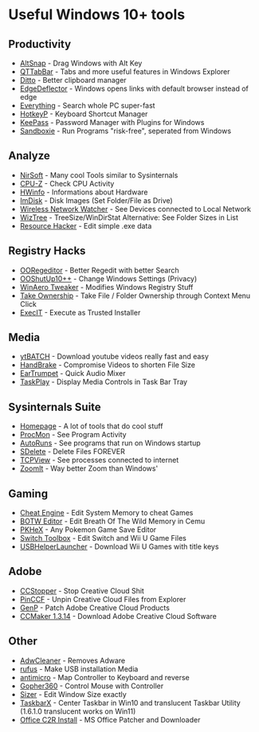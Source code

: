 # Useful Windows 10+ tools

## Productivity
 - [AltSnap](https://github.com/RamonUnch/AltSnap/releases/latest) - Drag Windows with Alt Key
 - [QTTabBar](http://qttabbar.wikidot.com/) - Tabs and more useful features in Windows Explorer
 - [Ditto](https://ditto-cp.sourceforge.io/) - Better clipboard manager
 - [EdgeDeflector](https://github.com/da2x/EdgeDeflector) - Windows opens links with default browser instead of edge
 - [Everything](https://www.voidtools.com/) - Search whole PC super-fast
 - [HotkeyP](http://petr.lastovicka.sweb.cz/others.html) - Keyboard Shortcut Manager
 - [KeePass](https://keepass.info/download.html) - Password Manager with Plugins for Windows
 - [Sandboxie](https://github.com/sandboxie-plus/Sandboxie/releases/latest) - Run Programs "risk-free", seperated from Windows

## Analyze
 - [NirSoft](https://www.nirsoft.net/) - Many cool Tools similar to Sysinternals
 - [CPU-Z](https://www.cpuid.com) - Check CPU Activity
 - [HWinfo](https://www.hwinfo.com/download/) - Informations about Hardware
 - [ImDisk](https://sourceforge.net/projects/imdisk-toolkit/) - Disk Images (Set Folder/File as Drive)
 - [Wireless Network Watcher](https://www.nirsoft.net/utils/wireless_network_watcher.html) - See Devices connected to Local Network
 - [WizTree](https://diskanalyzer.com/download) - TreeSize/WinDirStat Alternative: See Folder Sizes in List
 - [Resource Hacker](http://www.angusj.com/resourcehacker/resource_hacker.zip) - Edit simple .exe data

## Registry Hacks
 - [OORegeditor](https://www.oo-software.com/de/ooregeditor) - Better Regedit with better Search
 - [OOShutUp10++](https://dl5.oo-software.com/files/ooshutup10/OOSU10.exe) - Change Windows Settings (Privacy)
 - [WinAero Tweaker](https://winaero.com/downloads/winaerotweaker.zip) - Modifies Windows Registry Stuff
 - [Take Ownership]() - Take File / Folder Ownership through Context Menu Click
 - [ExecIT](https://winaero.com/download-execti-run-as-trustedinstaller/) - Execute as Trusted Installer

## Media
 - [ytBATCH](https://github.com/eppic/ytBATCH/releases/latest) - Download youtube videos really fast and easy
 - [HandBrake](https://handbrake.fr/downloads.php) - Compromise Videos to shorten File Size
 - [EarTrumpet](https://eartrumpet.app/) - Quick Audio Mixer
 - [TaskPlay](https://github.com/evilpro/Taskplay/releases/latest) - Display Media Controls in Task Bar Tray

## Sysinternals Suite
 - [Homepage](https://docs.microsoft.com/de-de/sysinternals/) - A lot of tools that do cool stuff
 - [ProcMon](https://download.sysinternals.com/files/ProcessMonitor.zip) - See Program Activity
 - [AutoRuns](https://download.sysinternals.com/files/Autoruns.zip) - See programs that run on Windows startup
 - [SDelete](https://download.sysinternals.com/files/SDelete.zip) - Delete Files FOREVER
 - [TCPView](https://download.sysinternals.com/files/TCPView.zip) - See processes connected to internet
 - [ZoomIt](https://download.sysinternals.com/files/ZoomIt.zip) - Way better Zoom than Windows'

## Gaming
 - [Cheat Engine](https://www.cheatengine.org/) - Edit System Memory to cheat Games
 - [BOTW Editor]() - Edit Breath Of The Wild Memory in Cemu
 - [PKHeX](https://github.com/kwsch/PKHeX/releases/latest) - Any Pokemon Game Save Editor
 - [Switch Toolbox](https://github.com/KillzXGaming/Switch-Toolbox/releases/latest) - Edit Switch and Wii U Game Files
 - [USBHelperLauncher](https://github.com/FailedShack/USBHelperLauncher/releases/latest) - Download Wii U Games with title keys

## Adobe
 - [CCStopper](https://github.com/E-Soda/CCStopper/releases/latest) - Stop Creative Cloud Shit
 - [PinCCF](https://helpx.adobe.com/content/dam/help/en/creative-cloud/kb/remove-cc-files-folder/jcr_content/main-pars/download_section_1160112894/download-1/PinCCF.zip) - Unpin Creative Cloud Files from Explorer
 - [GenP](https://www.reddit.com/r/GenP/) - Patch Adobe Creative Cloud Products
 - [CCMaker 1.3.14]() - Download Adobe Creative Cloud Software

## Other
 - [AdwCleaner](https://downloads.malwarebytes.com/file/adwcleaner) - Removes Adware
 - [rufus](https://github.com/pbatard/rufus/releases/latest) - Make USB installation Media
 - [antimicro](https://github.com/AntiMicro/antimicro/releases/latest) - Map Controller to Keyboard and reverse
 - [Gopher360](https://github.com/Tylemagne/Gopher360/releases/latest) - Control Mouse with Controller
 - [Sizer](http://www.brianapps.net/sizer/) - Edit Window Size exactly
 - [TaskbarX](https://github.com/ChrisAnd1998/TaskbarX/releases/latest) - Center Taskbar in Win10 and translucent Taskbar Utility (1.6.1.0 translucent works on Win11)
 - [Office C2R Install]() - MS Office Patcher and Downloader
